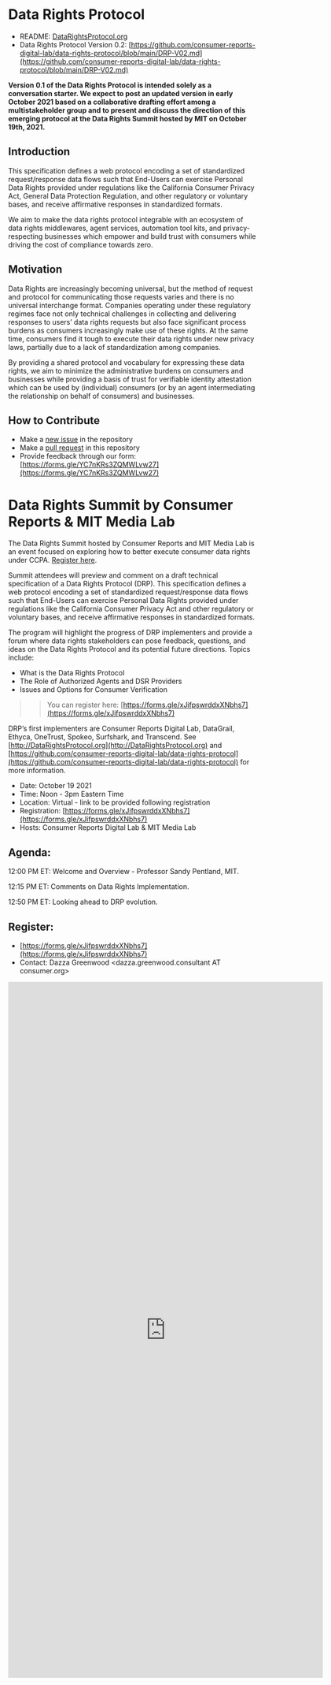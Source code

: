 # Data Rights Protocol

* README: [DataRightsProtocol.org](http://datarightsprotocol.org)
* Data Rights Protocol Version 0.2: [https://github.com/consumer-reports-digital-lab/data-rights-protocol/blob/main/DRP-V02.md](https://github.com/consumer-reports-digital-lab/data-rights-protocol/blob/main/DRP-V02.md)

**Version 0.1 of the Data Rights Protocol is intended solely as a conversation starter.  We expect to post an updated version in early October 2021 based on a collaborative drafting effort among a multistakeholder group and to present and discuss the direction of this emerging protocol at the Data Rights Summit hosted by MIT on October 19th, 2021.**

## Introduction

This specification defines a web protocol encoding a set of standardized request/response data flows such that End-Users can exercise Personal Data Rights provided under regulations like the California Consumer Privacy Act, General Data Protection Regulation, and other regulatory or voluntary bases, and receive affirmative responses in standardized formats.

We aim to make the data rights protocol integrable with an ecosystem of data rights middlewares, agent services, automation tool kits, and privacy-respecting businesses which empower and build trust with consumers while driving the cost of compliance towards zero.

## Motivation

Data Rights are increasingly becoming universal, but the method of request and protocol for communicating those requests varies and there is no universal interchange format. Companies operating under these regulatory regimes face not only technical challenges in collecting and delivering responses to users’ data rights requests but also face significant process burdens as consumers increasingly make use of these rights. At the same time, consumers find it tough to execute their data rights under new privacy laws, partially due to a lack of standardization among companies.

By providing a shared protocol and vocabulary for expressing these data rights, we aim to minimize the administrative burdens on consumers and businesses while providing a basis of trust for verifiable identity attestation which can be used by (individual) consumers (or by an agent intermediating the relationship on behalf of consumers) and businesses.

## How to Contribute

* Make a [new issue](https://github.com/consumer-reports-digital-lab/data-rights-protocol/issues/new) in the repository
* Make a [pull request](https://github.com/consumer-reports-digital-lab/data-rights-protocol/pulls) in this repository
* Provide feedback through our form: [https://forms.gle/YC7nKRs3ZQMWLvw27](https://forms.gle/YC7nKRs3ZQMWLvw27)


# Data Rights Summit by Consumer Reports & MIT Media Lab

The Data Rights Summit hosted by Consumer Reports and MIT Media Lab is an event focused on exploring how to better execute consumer data rights under CCPA. [Register here](https://forms.gle/xJifpswrddxXNbhs7).

Summit attendees will preview and comment on a draft technical specification of a Data Rights Protocol (DRP). This specification defines a web protocol encoding a set of standardized request/response data flows such that End-Users can exercise Personal Data Rights provided under regulations like the California Consumer Privacy Act and other regulatory or voluntary bases, and receive affirmative responses in standardized formats.

The program will highlight the progress of DRP implementers and provide a forum where data rights stakeholders can pose feedback, questions, and ideas on the Data Rights Protocol and its potential future directions. Topics include:

* What is the Data Rights Protocol
* The Role of Authorized Agents and DSR Providers
* Issues and Options for Consumer Verification

>> You can register here: [https://forms.gle/xJifpswrddxXNbhs7](https://forms.gle/xJifpswrddxXNbhs7)

DRP’s first implementers are Consumer Reports Digital Lab, DataGrail, Ethyca, OneTrust, Spokeo, Surfshark, and Transcend. See [http://DataRightsProtocol.org](http://DataRightsProtocol.org) and [https://github.com/consumer-reports-digital-lab/data-rights-protocol](https://github.com/consumer-reports-digital-lab/data-rights-protocol) for more information.

* Date: October 19 2021
* Time: Noon - 3pm Eastern Time
* Location: Virtual - link to be provided following registration
* Registration: [https://forms.gle/xJifpswrddxXNbhs7](https://forms.gle/xJifpswrddxXNbhs7) 
* Hosts: Consumer Reports Digital Lab & MIT Media Lab

## Agenda:

12:00 PM ET: Welcome and Overview - Professor Sandy Pentland, MIT. 

12:15 PM ET: Comments on Data Rights Implementation. 

12:50 PM ET: Looking ahead to DRP evolution. 

## Register:

* [https://forms.gle/xJifpswrddxXNbhs7](https://forms.gle/xJifpswrddxXNbhs7)
* Contact: Dazza Greenwood <dazza.greenwood.consultant AT consumer.org>

<iframe src="https://docs.google.com/forms/d/e/1FAIpQLSdYUkVYVlY3efUp7oN9cbdSy2dD_hwP71jwaFq4BfrhmSd7Cg/viewform?embedded=true" width="640" height="1413" frameborder="0" marginheight="0" marginwidth="0">Loading…</iframe>
